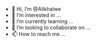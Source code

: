 - 👋 Hi, I’m @Alikhalwe
- 👀 I’m interested in ...
- 🌱 I’m currently learning ...
- 💞️ I’m looking to collaborate on ...
- 📫 How to reach me ...

<!---
Alikhalwe/Alikhalwe is a ✨ special ✨ repository because its `README.md` (this file) appears on your GitHub profile.
You can click the Preview link to take a look at your changes.
--->
